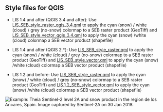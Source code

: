 
## Style files for QGIS

* LIS 1.4 and after (QGIS 3.4 and after):
Use [LIS_SEB_style_raster_qgis_3.4.qml](https://gitlab.orfeo-toolbox.org/remote_modules/let-it-snow/blob/develop/styles/LIS_SEB_style_raster_qgis_3.4.qml) to apply the cyan (snow) / white (cloud) / grey (no-snow) colormap to a SEB raster product (GeoTiff) and [LIS_SEB_style_vector_qgis_3.4.qml](https://gitlab.orfeo-toolbox.org/remote_modules/let-it-snow/blob/develop/styles/LIS_SEB_style_vector_qgis_3.4.qml) to apply the cyan (snow) /white (cloud) colormap a SEB vector product (shapefile)

* LIS 1.4 and after (QGIS 2.*):
Use [LIS_SEB_style_raster.qml](https://gitlab.orfeo-toolbox.org/remote_modules/let-it-snow/blob/develop/styles/LIS_SEB_style_raster.qml) to apply the cyan (snow) / white (cloud) / grey (no-snow) colormap to a SEB raster product (GeoTiff) and [LIS_SEB_style_vector.qml](https://gitlab.orfeo-toolbox.org/remote_modules/let-it-snow/blob/develop/styles/LIS_SEB_style_vector.qml) to apply the cyan (snow) /white (cloud) colormap a SEB vector product (shapefile)


* LIS 1.2 and before:
Use [LIS_SEB_style_raster.qml](https://gitlab.orfeo-toolbox.org/remote_modules/let-it-snow/blob/develop/styles/LIS_SEB_style_raster.qml) to apply the cyan (snow) / white (cloud) / grey (no-snow) colormap to a SEB raster product (GeoTiff) and [LIS.1.2_SEB_style_vector.qml](https://gitlab.orfeo-toolbox.org/remote_modules/let-it-snow/blob/develop/styles/LIS.1.2_SEB_style_vector.qml) to apply the cyan (snow) /white (cloud) colormap a SEB vector product (shapefile)

![Example: Theia Sentinel-2 level 2A and snow product in the region de los Ancares, Spain. Image captured by Sentinel-2A on 30 Jan 2018.](http://www.cesbio.ups-tlse.fr/multitemp/wp-content/uploads/2017/12/m1.png)

